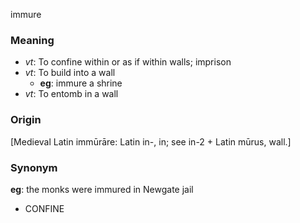immure
### Meaning
+ _vt_: To confine within or as if within walls; imprison
+ _vt_: To build into a wall
    + __eg__: immure a shrine
+ _vt_: To entomb in a wall

### Origin

[Medieval Latin immūrāre: Latin in-, in; see in-2 + Latin mūrus, wall.]

### Synonym

__eg__: the monks were immured in Newgate jail

+ CONFINE


